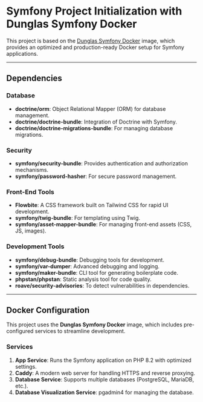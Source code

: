 # Symfony Project Initialization with Dunglas Symfony Docker

This project is based on the [Dunglas Symfony Docker](https://github.com/dunglas/symfony-docker) image, which provides an optimized and production-ready Docker setup for Symfony applications.

---

## **Dependencies**

### **Database**
- **doctrine/orm**: Object Relational Mapper (ORM) for database management.
- **doctrine/doctrine-bundle**: Integration of Doctrine with Symfony.
- **doctrine/doctrine-migrations-bundle**: For managing database migrations.

### **Security**
- **symfony/security-bundle**: Provides authentication and authorization mechanisms.
- **symfony/password-hasher**: For secure password management.

### **Front-End Tools**
- **Flowbite**: A CSS framework built on Tailwind CSS for rapid UI development.
- **symfony/twig-bundle**: For templating using Twig.
- **symfony/asset-mapper-bundle**: For managing front-end assets (CSS, JS, images).

### **Development Tools**
- **symfony/debug-bundle**: Debugging tools for development.
- **symfony/var-dumper**: Advanced debugging and logging.
- **symfony/maker-bundle**: CLI tool for generating boilerplate code.
- **phpstan/phpstan**: Static analysis tool for code quality.
- **roave/security-advisories**: To detect vulnerabilities in dependencies.

---

## **Docker Configuration**

This project uses the **Dunglas Symfony Docker** image, which includes pre-configured services to streamline development.  

### **Services**
1. **App Service**: Runs the Symfony application on PHP 8.2 with optimized settings.
2. **Caddy**: A modern web server for handling HTTPS and reverse proxying.
3. **Database Service**: Supports multiple databases (PostgreSQL, MariaDB, etc.).
4. **Database Visualization Service**: pgadmin4 for managing the database.